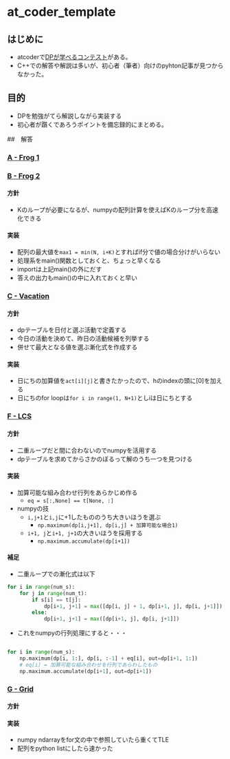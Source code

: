 # at_coder_template

## はじめに

* atcoderで[DPが学べるコンテスト](https://atcoder.jp/contests/dp)がある。
* C++での解答や解説は多いが、初心者（筆者）向けのpyhton記事が見つからなかった。


## 目的

* DPを勉強がてら解説しながら実装する
* 初心者が躓くであろうポイントを備忘録的にまとめる。


##　解答

### [A - Frog 1](https://atcoder.jp/contests/dp/tasks/dp_a)



### [B - Frog 2](https://atcoder.jp/contests/dp/tasks/dp_b)

#### 方針

* Kのループが必要になるが、numpyの配列計算を使えばKのループ分を高速化できる


#### 実装

* 配列の最大値を`max1 = min(N, i+K)`とすればif分で値の場合分けがいらない
* 処理系をmain()関数としておくと、ちょっと早くなる
* importは上記main()の外にだす
* 答えの出力もmain()の中に入れておくと早い



### [C - Vacation](https://atcoder.jp/contests/dp/tasks/dp_c)

#### 方針

* dpテーブルを日付と選ぶ活動で定義する
* 今日の活動を決めて、昨日の活動候補を列挙する
* 併せて最大となる値を選ぶ漸化式を作成する


#### 実装

* 日にちの加算値を`act[i][j]`と書きたかったので、hのindexの頭に[0]を加える
* 日にちのfor loopは`for i in range(1, N+1)`としiは日にちとする



### [F - LCS](https://atcoder.jp/contests/dp/tasks/dp_f)

#### 方針

* 二重ループだと間に合わないのでnumpyを活用する
* dpテーブルを求めてからさかのぼるって解のうち一つを見つける


#### 実装
* 加算可能な組み合わせ行列をあらかじめ作る
  * `eq = s[:,None] == t[None, :]`
* numpyの技
  * `i,j+1`と`i,j`に+1したもののうち大きいほうを選ぶ
    * `np.maximum(dp[i,j+1], dp[i,j] + 加算可能な場合1)`
  * `i+1, j`と`i+1, j+1`の大きいほうを採用する
    * `np.maximum.accumulate(dp[i+1])`

#### 補足
* 二重ループでの漸化式は以下

``` python
for i in range(num_s):
    for j in range(num_t):
        if s[i] == t[j]:
            dp[i+1, j+1] = max([dp[i, j] + 1, dp[i+1, j], dp[i, j+1]])
        else:
            dp[i+1, j+1] = max([dp[i+1, j], dp[i, j+1]])
```

* これをnumpyの行列処理にすると・・・

```python

for i in range(num_s):
    np.maximum(dp[i, 1:], dp[i, :-1] + eq[i], out=dp[i+1, 1:])
    # eq[i] = 加算可能な組み合わせを行列であらわしたもの
    np.maximum.accumulate(dp[i+1], out=dp[i+1])
```


### [G - Grid](https://atcoder.jp/contests/dp/tasks/dp_G)

#### 方針



#### 実装

* numpy ndarrayをfor文の中で参照していたら重くてTLE
* 配列をpython listにしたら速かった



